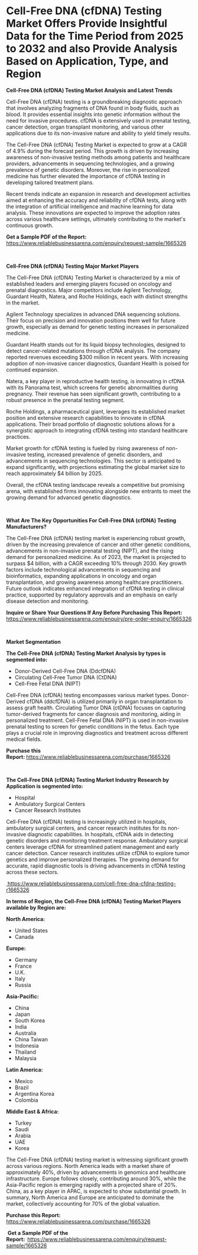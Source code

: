<p><h1>Cell-Free DNA (cfDNA) Testing Market Offers Provide Insightful Data for the Time Period from 2025 to 2032 and also Provide Analysis Based on Application, Type, and Region</h1></p><p><strong>Cell-Free DNA (cfDNA) Testing Market Analysis and Latest Trends</strong></p>
<p><p>Cell-Free DNA (cfDNA) testing is a groundbreaking diagnostic approach that involves analyzing fragments of DNA found in body fluids, such as blood. It provides essential insights into genetic information without the need for invasive procedures. cfDNA is extensively used in prenatal testing, cancer detection, organ transplant monitoring, and various other applications due to its non-invasive nature and ability to yield timely results.</p><p>The Cell-Free DNA (cfDNA) Testing Market is expected to grow at a CAGR of 4.9% during the forecast period. This growth is driven by increasing awareness of non-invasive testing methods among patients and healthcare providers, advancements in sequencing technologies, and a growing prevalence of genetic disorders. Moreover, the rise in personalized medicine has further elevated the importance of cfDNA testing in developing tailored treatment plans. </p><p>Recent trends indicate an expansion in research and development activities aimed at enhancing the accuracy and reliability of cfDNA tests, along with the integration of artificial intelligence and machine learning for data analysis. These innovations are expected to improve the adoption rates across various healthcare settings, ultimately contributing to the market's continuous growth.</p></p>
<p><strong>Get a Sample PDF of the Report:&nbsp;</strong> <a href="https://www.reliablebusinessarena.com/enquiry/request-sample/1665326?utm_campaign=2102&utm_medium=2&utm_source=Github&utm_content=ia&utm_term=16042025&utm_id=cell-free-dna-cfdna-testing">https://www.reliablebusinessarena.com/enquiry/request-sample/1665326</a></p>
<p>&nbsp;</p>
<p><strong>Cell-Free DNA (cfDNA) Testing Major Market Players</strong></p>
<p><p>The Cell-Free DNA (cfDNA) Testing Market is characterized by a mix of established leaders and emerging players focused on oncology and prenatal diagnostics. Major competitors include Agilent Technology, Guardant Health, Natera, and Roche Holdings, each with distinct strengths in the market.</p><p>Agilent Technology specializes in advanced DNA sequencing solutions. Their focus on precision and innovation positions them well for future growth, especially as demand for genetic testing increases in personalized medicine. </p><p>Guardant Health stands out for its liquid biopsy technologies, designed to detect cancer-related mutations through cfDNA analysis. The company reported revenues exceeding $300 million in recent years. With increasing adoption of non-invasive cancer diagnostics, Guardant Health is poised for continued expansion.</p><p>Natera, a key player in reproductive health testing, is innovating in cfDNA with its Panorama test, which screens for genetic abnormalities during pregnancy. Their revenue has seen significant growth, contributing to a robust presence in the prenatal testing segment.</p><p>Roche Holdings, a pharmaceutical giant, leverages its established market position and extensive research capabilities to innovate in cfDNA applications. Their broad portfolio of diagnostic solutions allows for a synergistic approach to integrating cfDNA testing into standard healthcare practices.</p><p>Market growth for cfDNA testing is fueled by rising awareness of non-invasive testing, increased prevalence of genetic disorders, and advancements in sequencing technologies. This sector is anticipated to expand significantly, with projections estimating the global market size to reach approximately $4 billion by 2025.</p><p>Overall, the cfDNA testing landscape reveals a competitive but promising arena, with established firms innovating alongside new entrants to meet the growing demand for advanced genetic diagnostics.</p></p>
<p>&nbsp;</p>
<p><strong>What Are The Key Opportunities For Cell-Free DNA (cfDNA) Testing Manufacturers?</strong></p>
<p><p>The Cell-Free DNA (cfDNA) testing market is experiencing robust growth, driven by the increasing prevalence of cancer and other genetic conditions, advancements in non-invasive prenatal testing (NIPT), and the rising demand for personalized medicine. As of 2023, the market is projected to surpass $4 billion, with a CAGR exceeding 10% through 2030. Key growth factors include technological advancements in sequencing and bioinformatics, expanding applications in oncology and organ transplantation, and growing awareness among healthcare practitioners. Future outlook indicates enhanced integration of cfDNA testing in clinical practice, supported by regulatory approvals and an emphasis on early disease detection and monitoring.</p></p>
<p><strong>Inquire or Share Your Questions If Any Before Purchasing This Report:</strong> <a href="https://www.reliablebusinessarena.com/enquiry/pre-order-enquiry/1665326?utm_campaign=2102&utm_medium=2&utm_source=Github&utm_content=ia&utm_term=16042025&utm_id=cell-free-dna-cfdna-testing">https://www.reliablebusinessarena.com/enquiry/pre-order-enquiry/1665326</a></p>
<p>&nbsp;</p>
<p><strong>Market Segmentation</strong></p>
<p><strong>The Cell-Free DNA (cfDNA) Testing Market Analysis by types is segmented into:</strong></p>
<p><ul><li>Donor-Derived Cell-Free DNA (DdcfDNA)</li><li>Circulating Cell-Free Tumor DNA (CtDNA)</li><li>Cell-Free Fetal DNA (NIPT)</li></ul></p>
<p><p>Cell-Free DNA (cfDNA) testing encompasses various market types. Donor-Derived cfDNA (ddcfDNA) is utilized primarily in organ transplantation to assess graft health. Circulating Tumor DNA (ctDNA) focuses on capturing tumor-derived fragments for cancer diagnosis and monitoring, aiding in personalized treatment. Cell-Free Fetal DNA (NIPT) is used in non-invasive prenatal testing to screen for genetic conditions in the fetus. Each type plays a crucial role in improving diagnostics and treatment across different medical fields.</p></p>
<p><strong>Purchase this Report:&nbsp;</strong><a href="https://www.reliablebusinessarena.com/purchase/1665326?utm_campaign=2102&utm_medium=2&utm_source=Github&utm_content=ia&utm_term=16042025&utm_id=cell-free-dna-cfdna-testing">https://www.reliablebusinessarena.com/purchase/1665326</a></p>
<p>&nbsp;</p>
<p><strong>The Cell-Free DNA (cfDNA) Testing Market Industry Research by Application is segmented into:</strong></p>
<p><ul><li>Hospital</li><li>Ambulatory Surgical Centers</li><li>Cancer Research Institutes</li></ul></p>
<p><p>Cell-Free DNA (cfDNA) testing is increasingly utilized in hospitals, ambulatory surgical centers, and cancer research institutes for its non-invasive diagnostic capabilities. In hospitals, cfDNA aids in detecting genetic disorders and monitoring treatment response. Ambulatory surgical centers leverage cfDNA for streamlined patient management and early cancer detection. Cancer research institutes utilize cfDNA to explore tumor genetics and improve personalized therapies. The growing demand for accurate, rapid diagnostic tools is driving advancements in cfDNA testing across these sectors.</p></p>
<p><a href="https://www.reliablebusinessarena.com/cell-free-dna-cfdna-testing-r1665326?utm_campaign=2102&utm_medium=2&utm_source=Github&utm_content=ia&utm_term=16042025&utm_id=cell-free-dna-cfdna-testing">&nbsp;https://www.reliablebusinessarena.com/cell-free-dna-cfdna-testing-r1665326</a></p>
<p><strong>In terms of Region, the Cell-Free DNA (cfDNA) Testing Market Players available by Region are:</strong></p>
<p>
    <p> <strong> North America: </strong>
        <ul>
            <li>United States</li>
            <li>Canada</li>
        </ul>
        </p> 
    <p> <strong> Europe: </strong>
        <ul>
            <li>Germany</li>
            <li>France</li>
            <li>U.K.</li>
            <li>Italy</li>
            <li>Russia</li>
        </ul>
        </p> 
    <p> <strong> Asia-Pacific: </strong>
        <ul>
            <li>China</li>
            <li>Japan</li>
            <li>South Korea</li>
            <li>India</li>
            <li>Australia</li>
            <li>China Taiwan</li>
            <li>Indonesia</li>
            <li>Thailand</li>
            <li>Malaysia</li>
        </ul>
        </p> 
    <p> <strong> Latin America: </strong>
        <ul>
            <li>Mexico</li>
            <li>Brazil</li>
            <li>Argentina Korea</li>
            <li>Colombia</li>
        </ul>
        </p> 
    <p> <strong> Middle East & Africa: </strong>
        <ul>
            <li>Turkey</li>
            <li>Saudi</li>
            <li>Arabia</li>
            <li>UAE</li>
            <li>Korea</li>
        </ul>
    </p>
    </p>
<p><p>The Cell-Free DNA (cfDNA) testing market is witnessing significant growth across various regions. North America leads with a market share of approximately 40%, driven by advancements in genomics and healthcare infrastructure. Europe follows closely, contributing around 30%, while the Asia-Pacific region is emerging rapidly with a projected share of 20%. China, as a key player in APAC, is expected to show substantial growth. In summary, North America and Europe are anticipated to dominate the market, collectively accounting for 70% of the global valuation.</p></p>
<p><strong>Purchase this Report: </strong><a href="https://www.reliablebusinessarena.com/purchase/1665326?utm_campaign=2102&utm_medium=2&utm_source=Github&utm_content=ia&utm_term=16042025&utm_id=cell-free-dna-cfdna-testing">https://www.reliablebusinessarena.com/purchase/1665326</a></p>
<p>&nbsp;<strong>Get a Sample PDF of the Report:&nbsp;&nbsp;</strong><a href="https://www.reliablebusinessarena.com/enquiry/request-sample/1665326?utm_campaign=2102&utm_medium=2&utm_source=Github&utm_content=ia&utm_term=16042025&utm_id=cell-free-dna-cfdna-testing">https://www.reliablebusinessarena.com/enquiry/request-sample/1665326</a></p>
<p><strong></strong></p>
<p><p></p><p></p><p></p></p>